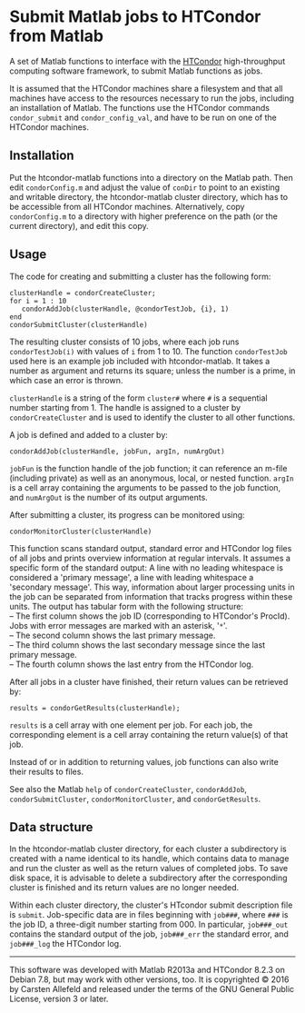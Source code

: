 # Submit Matlab jobs to HTCondor from Matlab

A set of Matlab functions to interface with the
[HTCondor](http://research.cs.wisc.edu/htcondor/) high-throughput computing
software framework, to submit Matlab functions as jobs.

It is assumed that the HTCondor machines share a filesystem and that all machines have access to the resources necessary to run the jobs, including an installation of Matlab. The functions use the HTCondor commands `condor_submit` and `condor_config_val`, and have to be run on one of the HTCondor machines.

## Installation

Put the htcondor-matlab functions into a directory on the Matlab path. Then edit `condorConfig.m` and adjust the value of `conDir` to point to an existing and writable directory, the htcondor-matlab cluster directory, which has to be accessible from all HTCondor machines. Alternatively, copy `condorConfig.m` to a directory with higher preference on the path (or the current directory), and edit this copy.

## Usage

The code for creating and submitting a cluster has the following form:

    clusterHandle = condorCreateCluster;
    for i = 1 : 10
       condorAddJob(clusterHandle, @condorTestJob, {i}, 1)
    end
    condorSubmitCluster(clusterHandle)

The resulting cluster consists of 10 jobs, where each job runs `condorTestJob(i)` with values of `i` from 1 to 10. The function `condorTestJob` used here is an example job included with htcondor-matlab. It takes a number as argument and returns its square; unless the number is a prime, in which case an error is thrown.

`clusterHandle` is a string of the form `cluster#` where `#` is a sequential number starting from 1. The handle is assigned to a cluster by `condorCreateCluster` and is used to identify the cluster to all other functions.

A job is defined and added to a cluster by:

    condorAddJob(clusterHandle, jobFun, argIn, numArgOut)

`jobFun` is the function handle of the job function; it can reference an m-file (including private) as well as an anonymous, local, or nested function. `argIn` is a cell array containing the arguments to be passed to the job function, and `numArgOut` is the number of its output arguments.

After submitting a cluster, its progress can be monitored using:

    condorMonitorCluster(clusterHandle)

This function scans standard output, standard error and HTCondor log files of all jobs and prints overview information at regular intervals. It assumes a specific form of the standard output: A line with no leading whitespace is considered a 'primary message', a line with leading whitespace a 'secondary message'. This way, information about larger processing units in the job can be separated from information that tracks progress within these units. The output has tabular form with the following structure:  
– The first column shows the job ID (corresponding to HTCondor's ProcId). Jobs with error messages are marked with an asterisk, '`*`'.  
– The second column shows the last primary message.  
– The third column shows the last secondary message since the last primary message.  
– The fourth column shows the last entry from the HTCondor log.

After all jobs in a cluster have finished, their return values can be retrieved by:

    results = condorGetResults(clusterHandle);

`results` is a cell array with one element per job. For each job, the corresponding element is a cell array containing the return value(s) of that job.

Instead of or in addition to returning values, job functions can also write their results to files.

See also the Matlab `help` of `condorCreateCluster`, `condorAddJob`, `condorSubmitCluster`, `condorMonitorCluster`, and `condorGetResults`.

## Data structure

In the htcondor-matlab cluster directory, for each cluster a subdirectory is created with a name identical to its handle, which contains data to manage and run the cluster as well as the return values of completed jobs. To save disk space, it is advisable to delete a subdirectory after the corresponding cluster is finished and its return values are no longer needed.

Within each cluster directory, the cluster's HTcondor submit description file is `submit`. Job-specific data are in files beginning with `job###`, where `###` is the job ID, a three-digit number starting from 000. In particular, `job###_out` contains the standard output of the job, `job###_err` the standard error, and `job###_log` the HTCondor log.

***

This software was developed with Matlab R2013a and HTCondor 8.2.3 on Debian 7.8, but may work with other versions, too.
It is copyrighted © 2016 by Carsten Allefeld and released under the terms of the
GNU General Public License, version 3 or later.

